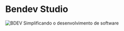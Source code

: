 # Bendev Studio
![BDEV](https://user-images.githubusercontent.com/17905582/177012846-3272cf39-2ae1-4f91-99bc-1e30dd6b5eec.png)
Simplificando o desenvolvimento de software
